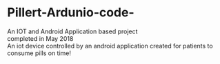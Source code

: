 # Pillert-Ardunio-code-
An IOT and Android Application based project
<br/>
completed in May 2018 
<br/>
An iot device controlled by an android application created for patients to consume pills on time!
